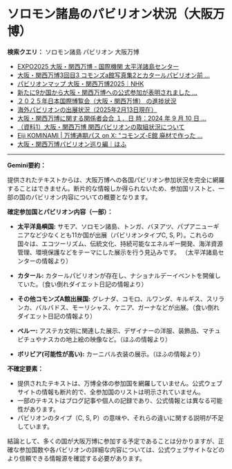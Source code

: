 # ソロモン諸島のパビリオン状況（大阪万博）

**検索クエリ：** ソロモン諸島 パビリオン 大阪万博

- [EXPO2025 大阪・関西万博 - 国際機関 太平洋諸島センター](https://pic.or.jp/featured_word/10255/)
- [大阪・関西万博3回目3 コモンズa館写真集2とカタールパビリオン前 ...](https://ameblo.jp/bomuu/entry-12895014892.html)
- [パビリオンマップ 大阪・関西万博2025｜NHK](https://www3.nhk.or.jp/news/special/osaka_expo/pavilion/)
- [新たに9か国から大阪・関西万博への公式参加が表明されました ...](https://www.expo2025.or.jp/news/news-20220531-01/)
- [２０２５年日本国際博覧会（大阪・関西万博） の進捗状況](https://www.cas.go.jp/jp/seisaku/expo_suisin_honbu/kankei_renraku/dai5/siryou1.pdf)
- [海外パビリオンの出展状況（2025年2月13日現在）](https://www.expo2025.or.jp/wp/wp-content/uploads/a540fe7a1c36ecb72730a77aa1a36011.pdf)
- [大阪・関西万博に関する関係者会合 １．日 時：2024 年 9 月 10 日 ...](https://www.cas.go.jp/jp/seisaku/osaka_kansai_banpaku/pdf/r60910_siryou1.pdf)
- [（資料1）大阪・関西万博 関西パビリオンの取組状況について](https://www.kouiki-kansai.jp/material/files/group/3/1-170shiryo1.pdf)
- [Eiji KOMINAMI | 万博通期パス on X: "コモンズ-E館 廃材で作った ...](https://twitter.com/eijikominami/status/1913533480979538364)
- [大阪・関西万博パビリオン巡り編｜ほふ](https://note.com/matugeya/n/nedf39f8182d6)


---

**Gemini要約：**

提供されたテキストからは、大阪万博への各国パビリオン参加状況を完全に網羅することはできません。断片的な情報しか得られないため、参加国リストと、一部の国のパビリオン内容についての概要となります。

**確定参加国とパビリオン内容（一部）：**

* **太平洋島嶼国:**  サモア、ソロモン諸島、トンガ、バヌアツ、パプアニューギニアなど少なくとも11か国が出展（パビリオンタイプC, S, P）。これらの国々は、エコツーリズム、伝統文化、持続可能なエネルギー開発、海洋資源管理、環境保護などをテーマにした展示を行う見込みです。  （太平洋諸島センターの情報より）

* **カタール:**  カタールパビリオンが存在し、ナショナルデーイベントを開催していた。（食い倒れダイエット日記の情報より）

* **その他コモンズA館出展国:** グレナダ、コモロ、ルワンダ、キルギス、スリランカ、バルバドス、モーリシャス、ケニア、ガーナなどが出展。（食い倒れダイエット日記の情報より）

* **ペルー:**  アステカ文明に関連した展示、デザイナーの洋服、装飾品、マチュピチュやナスカの地上絵の映像など。（ほふの情報より）

* **ボリビア(可能性が高い):** カーニバル衣装の展示。（ほふの情報より）


**不確定要素：**

* 提供されたテキストは、万博全体の参加国を網羅していません。公式ウェブサイトの情報も断片的で、全参加国のリストは明示されていません。
* 一部のテキストはブログ記事や個人の記録であり、公式情報とは異なる可能性があります。
* パビリオンのタイプ（C, S, P）の意味や、それらの違いに関する説明が不足しています。


結論として、多くの国が大阪万博に参加する予定であることは分かりますが、正確な参加国数や各パビリオンの詳細な内容については、公式ウェブサイトなどのより信頼できる情報源を確認する必要があります。

